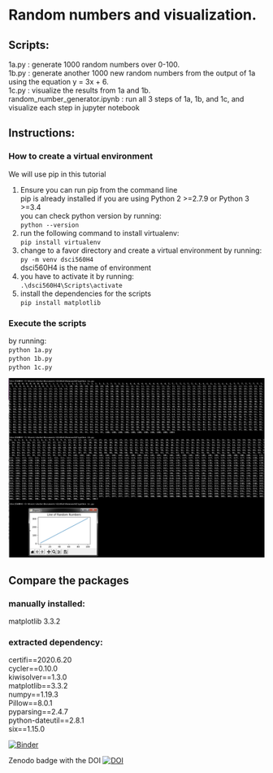 # Random numbers and visualization.  
## Scripts:
1a.py : generate 1000 random numbers over 0-100.  
1b.py : generate another 1000 new random numbers from the output of 1a using the equation y = 3x + 6.  
1c.py : visualize the results from 1a and 1b.  
random_number_generator.ipynb : run all 3 steps of 1a, 1b, and 1c, and visualize each step in jupyter notebook  
## Instructions:
### How to create a virtual environment
We will use pip in this tutorial  
1. Ensure you can run pip from the command line  
   pip is already installed if you are using Python 2 >=2.7.9 or Python 3 >=3.4  
   you can check python version by running:  
        `python --version`
2. run the following command to install virtualenv:  
        `pip install virtualenv`  
3. change to a favor directory and create a virtual environment by running:  
        `py -m venv dsci560H4`  
   dsci560H4 is the name of environment  
4. you have to activate it by running:  
        `.\dsci560H4\Scripts\activate`  
5. install the dependencies for the scripts  
        `pip install matplotlib`  
### Execute the scripts  
by running:  
    `python 1a.py`  
    `python 1b.py`  
    `python 1c.py`  
    
![q3](https://github.com/JunboS/Homework2/blob/master/q3.png?raw=true)

## Compare the packages
### manually installed:  
matplotlib 3.3.2  
### extracted dependency:  
certifi==2020.6.20  
cycler==0.10.0  
kiwisolver==1.3.0  
matplotlib==3.3.2  
numpy==1.19.3  
Pillow==8.0.1  
pyparsing==2.4.7  
python-dateutil==2.8.1  
six==1.15.0  

[![Binder](https://mybinder.org/badge_logo.svg)](https://mybinder.org/v2/gh/JunboS/Homework2/8ca37e4d746e162d2aa061093167e4aeaf63d5c1)

Zenodo badge with the DOI [![DOI](https://zenodo.org/badge/298488549.svg)](https://zenodo.org/badge/latestdoi/298488549)

